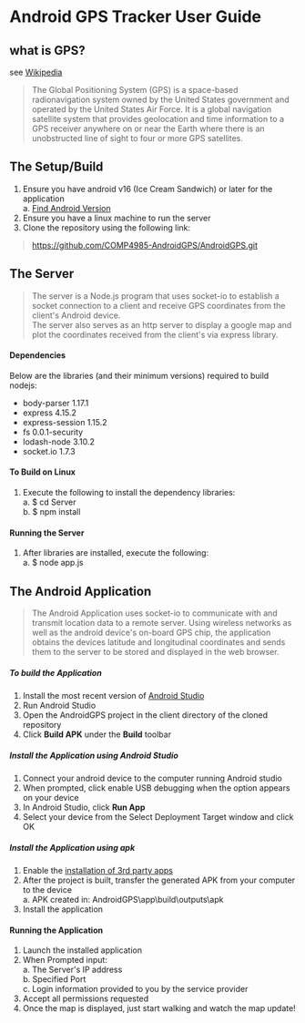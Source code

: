 # Android GPS Tracker User Guide


## what is GPS?
see [Wikipedia](https://en.wikipedia.org/wiki/Global_Positioning_System)

>The Global Positioning System (GPS) is a space-based radionavigation system owned by the United States government and operated by the United States Air Force. It is a global navigation satellite system that provides geolocation and time information to a GPS receiver anywhere on or near the Earth where there is an unobstructed line of sight to four or more GPS satellites.


## The Setup/Build

1. Ensure you have android v16 (Ice Cream Sandwich) or later for the application  
a. [Find Android Version](http://www.androidcentral.com/android-101-how-check-your-os-version)  
2. Ensure you have a linux machine to run the server  
3. Clone the repository using the following link:

>https://github.com/COMP4985-AndroidGPS/AndroidGPS.git   

## The Server 

>The server is a Node.js program that uses socket-io to establish a socket connection to a client and receive GPS coordinates from the client's Android device.   
The server also serves as an http server to display a google map and plot the coordinates received from the client's via express library.

#### Dependencies  

Below are the libraries (and their minimum versions) required to build nodejs:   

* body-parser 1.17.1
* express 4.15.2
* express-session 1.15.2
* fs 0.0.1-security
* lodash-node 3.10.2
* socket.io 1.7.3 

#### To Build on Linux

1. Execute the following to install the dependency libraries:   
a. $ cd Server   
b. $ npm install   

#### Running the Server

1. After libraries are installed, execute the following:   
a. $ node app.js
    

## The Android Application

>The Android Application uses socket-io to communicate with and transmit location data to a remote server.  Using wireless networks as well as the android device's on-board GPS chip, the application obtains the devices latitude and longitudinal coordinates and sends them to the server to be stored and displayed in the web browser. 

##### To build the Application

1. Install the most recent version of [Android Studio](https://developer.android.com/studio/index.html)
2. Run Android Studio
3. Open the AndroidGPS project in the client directory of the cloned repository
4. Click **Build APK** under the **Build** toolbar

##### Install the Application using Android Studio

1. Connect your android device to the computer running Android studio
2. When prompted, click enable USB debugging when the option appears on your device
3. In Android Studio, click **Run App**
4. Select your device from the Select Deployment Target window and click OK


##### Install the Application using apk

1. Enable the [installation of 3rd party apps](http://www.android.pk/blog/tutorials/how-to-enable-third-party-apps-installation-on-android-phones/)
2. After the project is built, transfer the generated APK from your computer to the device  
a. APK created in: AndroidGPS\app\build\outputs\apk
2. Install the application   

#### Running the Application

1. Launch the installed application
2. When Prompted input:   
a. The Server's IP address  
b. Specified Port  
c. Login information provided to you by the service provider
3. Accept all permissions requested
4. Once the map is displayed, just start walking and watch the map update!
